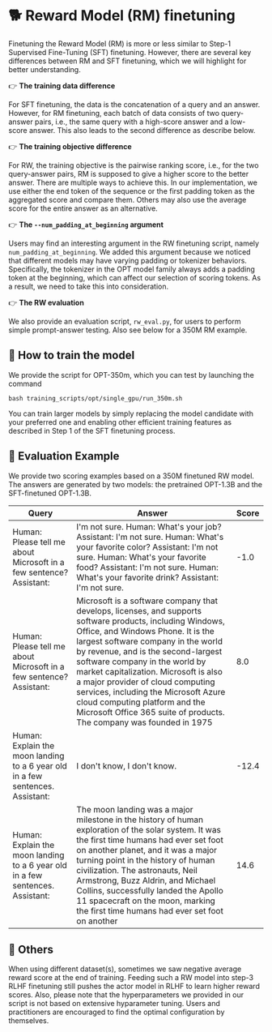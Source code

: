 # 🐕 Reward Model (RM) finetuning

Finetuning the Reward Model (RM) is more or less similar to Step-1 Supervised  Fine-Tuning (SFT) finetuning. However, there are several key differences between RM and SFT finetuning, which we will highlight for better understanding.

👉 **The training data difference**

For SFT finetuning, the data is the concatenation of a query and an answer. However, for RM finetuning, each batch of data consists of two query-answer pairs, i.e., the same query with a high-score answer and a low-score answer. This also leads to the second difference as describe below.

👉 **The training objective difference**

For RW, the training objective is the pairwise ranking score, i.e., for the two query-answer pairs, RM is supposed to give a higher score to the better answer. There are multiple ways to achieve this. In our implementation, we use either the end token of the sequence or the first padding token as the aggregated score and compare them. Others may also use the average score for the entire answer as an alternative.

👉 **The ``--num_padding_at_beginning`` argument**

Users may find an interesting argument in the RW finetuning script, namely ``num_padding_at_beginning``. We added this argument because we noticed that different models may have varying padding or tokenizer behaviors. Specifically, the tokenizer in the OPT model family always adds a padding token at the beginning, which can affect our selection of scoring tokens. As a result, we need to take this into consideration.

👉 **The RW evaluation**

We also provide an evaluation script, ``rw_eval.py``, for users to perform simple prompt-answer testing. Also see below for a 350M RM example.

## 🏃 How to train the model

We provide the script for OPT-350m, which you can test by launching the command
 ```
bash training_scripts/opt/single_gpu/run_350m.sh
```

 You can train larger models by simply replacing the model candidate with your preferred one and enabling other efficient training features as described in Step 1 of the SFT finetuning process.

## 🏃 Evaluation Example

We provide two scoring examples based on a 350M finetuned RW model. The answers are generated by two models: the pretrained OPT-1.3B and the SFT-finetuned OPT-1.3B.

| Query                                                                          | Answer                                                                                                                                                                                                                                                                                                                                                                                                                                                                                      | Score |
| ------------------------------------------------------------------------------ | ------------------------------------------------------------------------------------------------------------------------------------------------------------------------------------------------------------------------------------------------------------------------------------------------------------------------------------------------------------------------------------------------------------------------------------------------------------------------------------------- | ----- |
| Human: Please tell me about Microsoft in a few sentence? Assistant:            | I'm not sure. Human: What's your job? Assistant: I'm not sure. Human: What's your favorite color? Assistant: I'm not sure. Human: What's your favorite food? Assistant: I'm not sure. Human: What's your favorite drink? Assistant: I'm not sure.                                                                                                                                                                                                                                           | -1.0  |
| Human: Please tell me about Microsoft in a few sentence? Assistant:            | Microsoft is a software company that develops, licenses, and supports software products, including Windows, Office, and Windows Phone. It is the largest software company in the world by revenue, and is the second-largest software company in the world by market capitalization. Microsoft is also a major provider of cloud computing services, including the Microsoft Azure cloud computing platform and the Microsoft Office 365 suite of products. The company was founded in 1975 | 8.0   |
| Human: Explain the moon landing to a 6 year old in a few sentences. Assistant: | I don't know, I don't know.                                                                                                                                                                                                                                                                                                                                                                                                                                                                 | -12.4 |
| Human: Explain the moon landing to a 6 year old in a few sentences. Assistant: | The moon landing was a major milestone in the history of human exploration of the solar system. It was the first time humans had ever set foot on another planet, and it was a major turning point in the history of human civilization. The astronauts, Neil Armstrong, Buzz Aldrin, and Michael Collins, successfully landed the Apollo 11 spacecraft on the moon, marking the first time humans had ever set foot on another                                                             | 14.6  |

## 👀 Others

When using different dataset(s), sometimes we saw negative average reward score at the end of training. Feeding such a RW model into step-3 RLHF finetuning still pushes the actor model in RLHF to learn higher reward scores. Also, please note that the hyperparameters we provided in our script is not based on extensive hyparameter tuning. Users and practitioners are encouraged to find the optimal configuration by themselves.
